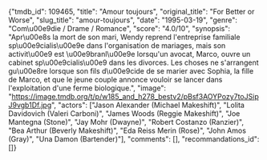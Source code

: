 {"tmdb_id": 109465, "title": "Amour toujours", "original_title": "For Better or Worse", "slug_title": "amour-toujours", "date": "1995-03-19", "genre": "Com\u00e9die / Drame / Romance", "score": "4.0/10", "synopsis": "Apr\u00e8s la mort de son mari, Wendy reprend l'entreprise familiale sp\u00e9cialis\u00e9e dans l'organisation de mariages, mais son activit\u00e9 est \u00e9branl\u00e9e lorsqu'un avocat, Marco, ouvre un cabinet sp\u00e9cialis\u00e9 dans les divorces. Les choses ne s'arrangent gu\u00e8re lorsque son fils d\u00e9cide de se marier avec Sophia, la fille de Marco, et que le jeune couple annonce vouloir se lancer dans l'exploitation d'une ferme biologique.", "image": "https://image.tmdb.org/t/p/w185_and_h278_bestv2/pBsf3AOYPozy7toJSipJ9vgb1Df.jpg", "actors": ["Jason Alexander (Michael Makeshift)", "Lolita Davidovich (Valeri Carboni)", "James Woods (Reggie Makeshift)", "Joe Mantegna (Stone)", "Jay Mohr (Dwayne)", "Robert Costanzo (Ranzier)", "Bea Arthur (Beverly Makeshift)", "Eda Reiss Merin (Rose)", "John Amos (Gray)", "Una Damon (Bartender)"], "comments": [], "recommandations_id": []}
